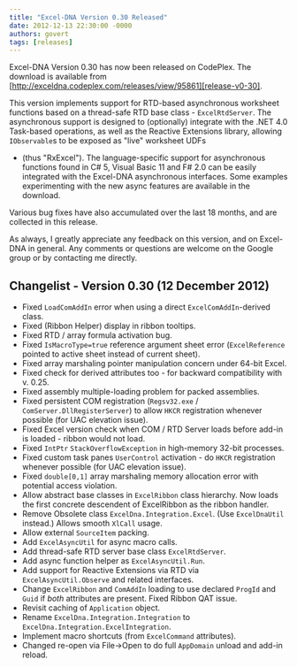 ```yaml
---
title: "Excel-DNA Version 0.30 Released"
date: 2012-12-13 22:30:00 -0000
authors: govert
tags: [releases]
---
```

Excel-DNA Version 0.30 has now been released on CodePlex. The download
is available from [http://exceldna.codeplex.com/releases/view/95861][release-v0-30].

This version implements support for RTD-based asynchronous worksheet
functions based on a thread-safe RTD base class - `ExcelRtdServer`. The
asynchronous support is designed to (optionally) integrate with
the .NET 4.0 Task-based operations, as well as the Reactive Extensions
library, allowing `IObservable`s to be exposed as "live" worksheet UDFs
- (thus "RxExcel"). The language-specific support for asynchronous
functions found in C# 5, Visual Basic 11 and F# 2.0 can be easily
integrated with the Excel-DNA asynchronous interfaces. Some examples
experimenting with the new async features are available in the
download.

Various bug fixes have also accumulated over the last 18 months, and
are collected in this release.

As always, I greatly appreciate any feedback on this version, and on
Excel-DNA in general. Any comments or questions are welcome on the
Google group or by contacting me directly.

## Changelist - Version 0.30 (12 December 2012)

* Fixed `LoadComAddIn` error when using a direct `ExcelComAddIn`-derived class.
* Fixed (Ribbon Helper) display in ribbon tooltips.
* Fixed RTD / array formula activation bug.
* Fixed `IsMacroType=true` reference argument sheet error (`ExcelReference` pointed to active sheet instead of current sheet).
* Fixed array marshaling pointer manipulation concern under 64-bit Excel.
* Fixed check for derived attributes too - for backward compatibility with v. 0.25.
* Fixed assembly multiple-loading problem for packed assemblies.
* Fixed persistent COM registration (`Regsv32.exe` / `ComServer.DllRegisterServer`) to allow `HKCR` registration whenever possible (for UAC elevation issue).
* Fixed Excel version check when COM / RTD Server loads before add-in is loaded - ribbon would not load.
* Fixed `IntPtr` `StackOverflowException` in high-memory 32-bit processes.
* Fixed custom task panes `UserControl` activation - do `HKCR` registration whenever possible (for UAC elevation issue).
* Fixed `double[0,1]` array marshaling memory allocation error with potential access violation.
* Allow abstract base classes in `ExcelRibbon` class hierarchy. Now loads the first concrete descendent of ExcelRibbon as the ribbon handler.
* Remove Obsolete class `ExcelDna.Integration.Excel`. (Use `ExcelDnaUtil` instead.) Allows smooth `XlCall` usage.
* Allow external `SourceItem` packing.
* Add `ExcelAsyncUtil` for async macro calls.
* Add thread-safe RTD server base class `ExcelRtdServer`.
* Add async function helper as `ExcelAsyncUtil.Run`.
* Add support for Reactive Extensions via RTD via `ExcelAsyncUtil.Observe` and related interfaces.
* Change `ExcelRibbon` and `ComAddIn` loading to use declared `ProgId` and `Guid` if _both_ attributes are present. Fixed Ribbon QAT issue.
* Revisit caching of `Application` object.
* Rename `ExcelDna.Integration.Integration` to `ExcelDna.Integration.ExcelIntegration`.
* Implement macro shortcuts (from `ExcelCommand` attributes).
* Changed re-open via File->Open to do full `AppDomain` unload and add-in reload.

[release-v0-30]: http://exceldna.codeplex.com/releases/view/95861
